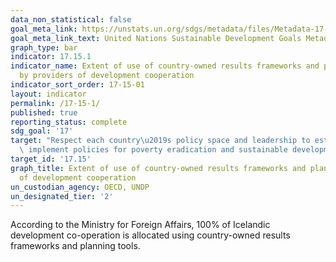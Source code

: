```yaml
---
data_non_statistical: false
goal_meta_link: https://unstats.un.org/sdgs/metadata/files/Metadata-17-15-01.pdf
goal_meta_link_text: United Nations Sustainable Development Goals Metadata (pdf 468kB)
graph_type: bar
indicator: 17.15.1
indicator_name: Extent of use of country-owned results frameworks and planning tools
  by providers of development cooperation
indicator_sort_order: 17-15-01
layout: indicator
permalink: /17-15-1/
published: true
reporting_status: complete
sdg_goal: '17'
target: "Respect each country\u2019s policy space and leadership to establish and\
  \ implement policies for poverty eradication and sustainable development"
target_id: '17.15'
graph_title: Extent of use of country-owned results frameworks and planning tools by providers
  of development cooperation
un_custodian_agency: OECD, UNDP
un_designated_tier: '2'
---
```

According to the Ministry for Foreign Affairs, 100% of Icelandic development co-operation is allocated using country-owned results frameworks and planning tools.
